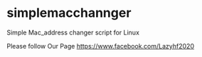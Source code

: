# simplemacchannger
Simple Mac_address changer script for Linux


Please follow Our Page https://www.facebook.com/Lazyhf2020
